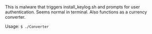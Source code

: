 This is malware that triggers install_keylog.sh and prompts for user authentication.
Seems normal in terminal.
Also functions as a currency converter.

Usage:
`$ ./Converter`
